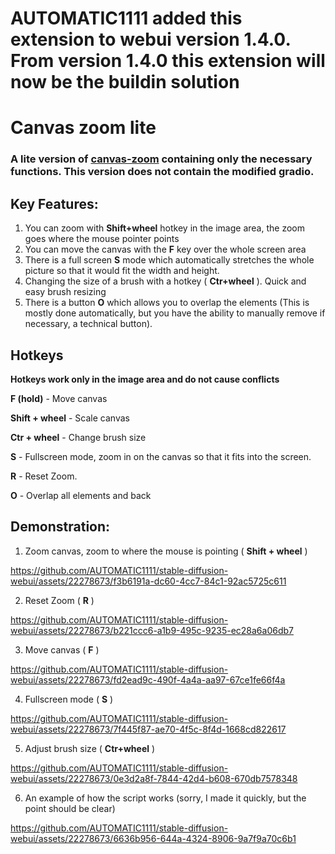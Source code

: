 # AUTOMATIC1111 added this extension to webui version 1.4.0. From version 1.4.0 this extension will now be the buildin solution

# Canvas zoom lite

### A lite version of [canvas-zoom](https://github.com/richrobber2/canvas-zoom) containing only the necessary functions. This version does not contain the modified gradio.

## Key Features:
1) You can zoom with **Shift+wheel** hotkey in the image area, the zoom goes where the mouse pointer points
2) You can move the canvas with the **F** key over the whole screen area
3) There is a full screen **S** mode which automatically stretches the whole picture so that it would fit the width and height.
4) Changing the size of a brush with a hotkey ( **Ctr+wheel** ). Quick and easy brush resizing
5) There is a button **O** which allows you to overlap the elements (This is mostly done automatically, but you have the ability to manually remove if necessary, a technical button).

## Hotkeys 
**Hotkeys work only in the image area and do not cause conflicts**

**F (hold)** - Move canvas

**Shift + wheel** - Scale canvas

**Ctr + wheel** - Change brush size

**S** - Fullscreen mode, zoom in on the canvas so that it fits into the screen.

**R** - Reset Zoom.

**O** - Overlap all elements and back

## Demonstration:

1) Zoom canvas, zoom to where the mouse is pointing ( **Shift + wheel** )

https://github.com/AUTOMATIC1111/stable-diffusion-webui/assets/22278673/f3b6191a-dc60-4cc7-84c1-92ac5725c611

2) Reset Zoom ( **R** )

https://github.com/AUTOMATIC1111/stable-diffusion-webui/assets/22278673/b221ccc6-a1b9-495c-9235-ec28a6a06db7

3) Move canvas ( **F** )

https://github.com/AUTOMATIC1111/stable-diffusion-webui/assets/22278673/fd2ead9c-490f-4a4a-aa97-67ce1fe66f4a

4) Fullscreen mode ( **S** )

https://github.com/AUTOMATIC1111/stable-diffusion-webui/assets/22278673/7f445f87-ae70-4f5c-8f4d-1668cd822617

5) Adjust brush size ( **Ctr+wheel** )

https://github.com/AUTOMATIC1111/stable-diffusion-webui/assets/22278673/0e3d2a8f-7844-42d4-b608-670db7578348

6) An example of how the script works (sorry, I made it quickly, but the point should be clear)

https://github.com/AUTOMATIC1111/stable-diffusion-webui/assets/22278673/6636b956-644a-4324-8906-9a7f9a70c6b1
